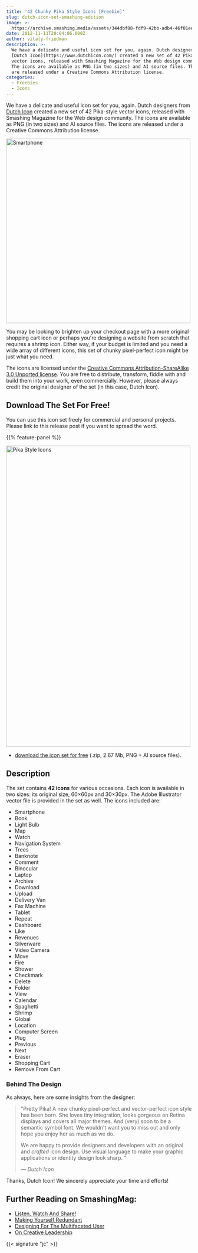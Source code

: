 ```yaml
---
title: '42 Chunky Pika Style Icons [Freebie]'
slug: dutch-icon-set-smashing-edition
image: >-
  https://archive.smashing.media/assets/344dbf88-fdf9-42bb-adb4-46f01eedd629/d6cdbfbd-151e-4d4d-9de4-712c41e28a60/pica.jpg
date: 2012-11-11T20:04:06.000Z
author: vitaly-friedman
description: >-
  We have a delicate and useful icon set for you, again. Dutch designers from
  [Dutch Icon](https://www.dutchicon.com/) created a new set of 42 Pika-style
  vector icons, released with Smashing Magazine for the Web design community.
  The icons are available as PNG (in two sizes) and AI source files. The icons
  are released under a Creative Commons Attribution license.
categories:
  - Freebies
  - Icons
---
```

We have a delicate and useful icon set for you, again. Dutch designers from <a href="https://www.dutchicon.com/">Dutch Icon</a> created a new set of 42 Pika-style vector icons, released with Smashing Magazine for the Web design community. The icons are available as PNG (in two sizes) and AI source files. The icons are released under a Creative Commons Attribution license.

<img loading="lazy" decoding="async" src="https://archive.smashing.media/assets/344dbf88-fdf9-42bb-adb4-46f01eedd629/f39f8898-9509-4ca9-b686-0ca522ed7aef/smartphone-heart.jpg" alt="Smartphone" width="500" />

You may be looking to brighten up your checkout page with a more original shopping cart icon or perhaps you're designing a website from scratch that requires a shrimp icon. Either way, if your budget is limited and you need a wide array of different icons, this set of chunky pixel-perfect icon might be just what you need.

The icons are licensed under the <a href="https://creativecommons.org/licenses/by-sa/3.0/">Creative Commons Attribution-ShareAlike 3.0 Unported license</a>. You are free to distribute, transform, fiddle with and build them into your work, even commercially. However, please always credit the original designer of the set (in this case, Dutch Icon).</p>

## Download The Set For Free!

You can use this icon set freely for commercial and personal projects. Please link to this release post if you want to spread the word.

{{% feature-panel %}}

<a title="Download the whole package as .zip" href="https://smashingmagazine.com/provide/Freebies/Smashing-icons-dutchicon.zip"><img loading="lazy" decoding="async" src="https://archive.smashing.media/assets/344dbf88-fdf9-42bb-adb4-46f01eedd629/8364f296-8596-45c9-89df-2f6d1b8ace8c/smashing-dutchicon.png" alt="Pika Style Icons" width="500" height="816" /></a>

*   [download the icon set for free](https://smashingmagazine.com/provide/Freebies/Smashing-icons-dutchicon.zip "Download the whole package as .zip") (.zip, 2.67 Mb, PNG + AI source files).</p>

## Description

The set contains <strong>42 icons</strong> for various occasions. Each icon is available in two sizes: its original size, 60×60px and 30×30px. The Adobe Illustrator vector file is provided in the set as well. The icons included are:

*   Smartphone
*   Book
*   Light Bulb
*   Map
*   Watch
*   Navigation System
*   Trees
*   Banknote
*   Comment
*   Binocular
*   Laptop
*   Archive
*   Download
*   Upload
*   Delivery Van
*   Fax Machine
*   Tablet
*   Repeat
*   Dashboard
*   Like
*   Revenues
*   Silverware
*   Video Camera
*   Move
*   Fire
*   Shower
*   Checkmark
*   Delete
*   Folder
*   View
*   Calendar
*   Spaghetti
*   Shrimp
*   Global
*   Location
*   Computer Screen
*   Plug
*   Previous
*   Next
*   Eraser
*   Shopping Cart
*   Remove From Cart

### Behind The Design

As always, here are some insights from the designer:
<blockquote>"Pretty Pika! A new chunky pixel-perfect and vector-perfect icon style has been born. She loves tiny integration, looks gorgeous on Retina displays and covers all major themes. And (very) soon to be a semantic symbol font. We wouldn't want you to miss out and only hope you enjoy her as much as we do.

We are happy to provide designers and developers with an original and <em>crafted</em> icon design. Use visual language to make your graphic applications or identity design look sharp. "

<em>— Dutch Icon</em></blockquote>

Thanks, Dutch Icon! We sincerely appreciate your time and efforts!

## <span class="rh">Further Reading</span> on SmashingMag:

*   [Listen, Watch And Share!](https://www.smashingmagazine.com/2013/04/podcasts-for-designers-developers/)
*   [Making Yourself Redundant](https://www.smashingmagazine.com/2013/11/making-yourself-redundant/)
*   [Designing For The Multifaceted User](https://www.smashingmagazine.com/2013/03/design-multifaceted-user/)
*   [On Creative Leadership](https://www.smashingmagazine.com/2013/08/on-creative-leadership/)

{{< signature "jc" >}}

